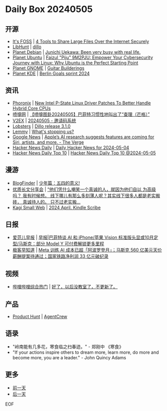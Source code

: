 # Daily Box 20240505

## 开源
- [It's FOSS](https://itsfoss.com/) | [4 Tools to Share Large Files Over the Internet Securely](https://itsfoss.com/share-large-files-tool/)
- [LibHunt](https://www.libhunt.com/) | [dillo](https://www.libhunt.com/r/dillo)
- [Planet Debian](https://planet.debian.org/) | [Junichi Uekawa: Been very busy with real life.](http://www.netfort.gr.jp/~dancer/diary/daily/2024-May-5.html.en#2024-May-5-19:00:33)
- [Planet Ubuntu](https://planet.ubuntu.com/) | [Faizul "Piju" 9M2PJU: Empower Your Cybersecurity Journey with Linux: Why Ubuntu is the Perfect Starting Point](https://hamradio.my/empower-your-cybersecurity-journey-with-linux-why-ubuntu-is-the-perfect-starting-point/)
- [Planet GNOME](https://planet.gnome.org/) | [Guitar Builderings](https://blogs.gnome.org/chergert/2024/05/05/guitar-builderings/)
- [Planet KDE](https://planet.kde.org/) | [Berlin Goals sprint 2024](https://meven.github.io/berlin-goals-sprint-2024/?utm_source=atom_feed)

## 资讯
- [Phoronix](https://www.phoronix.com/) | [New Intel P-State Linux Driver Patches To Better Handle Hybrid Core CPUs](https://www.phoronix.com/news/Intel-P-State-Asymmetic-Hybrid)
- [喷嚏网](http://www.dapenti.com/blog/blog.asp?subjectid=70&name=xilei) | [【喷嚏图卦20240505】巴菲特习惯性地叫出了“查理（芒格）”](http://www.dapenti.com/blog/more.asp?name=xilei&id=178417)
- [V2EX](https://www.v2ex.com/) | [20240505 - 邀请码系统](https://www.v2ex.com/t/1037849)
- [Lobsters](https://lobste.rs/) | [Dillo release 3.1.0](https://lobste.rs/s/drhnog/dillo_release_3_1_0)
- [Lemmy](https://lemmy.world/?dataType=Post&listingType=All&page=1&sort=TopDay) | [What&#x27;s stopping us?](https://lemmy.world/pictrs/image/d49ed6a5-f5bf-4223-ab16-3a8c5cb1a5c4.jpeg)
- [Google News](https://news.google.com/topics/CAAqJggKIiBDQkFTRWdvSUwyMHZNRGRqTVhZU0FtVnVHZ0pWVXlnQVAB/sections/CAQiQ0NCQVNMQW9JTDIwdk1EZGpNWFlTQW1WdUdnSlZVeUlOQ0FRYUNRb0hMMjB2TUcxcmVpb0pFZ2N2YlM4d2JXdDZLQUEqKggAKiYICiIgQ0JBU0Vnb0lMMjB2TURkak1YWVNBbVZ1R2dKVlV5Z0FQAVAB) | [Apple’s AI research suggests features are coming for Siri, artists, and more. - The Verge](https://news.google.com/rss/articles/CBMiVGh0dHBzOi8vd3d3LnRoZXZlcmdlLmNvbS8yMDI0LzUvNS8yNDE0Nzk5NS9hcHBsZS1zaXJpLWFpLXJlc2VhcmNoLWNoYXRib3QtY3JlYXRpdml0edIBAA?oc=5)
- [Hacker News Daily](https://www.daemonology.net/hn-daily/) | [Daily Hacker News for 2024-05-04](https://www.daemonology.net/hn-daily/2024-05-04.html)
- [Hacker News Daily Top 10](https://github.com/headllines/hackernews-daily) | [Hacker News Daily Top 10 @2024-05-05](https://github.com/headllines/hackernews-daily/issues/1395)

## 漫游
- [BlogFinder](https://bf.zzxworld.com/) | [少年篇：五四的意义!](https://www.timelogs.cn/archives/1089/?utm_source=blogfinder)
- [优质长文分享会](https://m.okjike.com/topics/56d2fabe7cb3331100467e2b) | [“他们凭什么嘲笑一个真诚的人，就因为他们自以 为高级吗？ 我有时候想， 线下哪儿有那么多刻薄人呢？其实线下很多人都是老实搬砖， 真诚待人的。 只不过老实搬...](https://m.okjike.com/originalPosts/6637043b38849f879fd2bbf1)
- [Kagi Small Web](https://kagi.com/smallweb) | [2024 April. Kindle Scribe](https://kula.blog/newsletter/2024_04_update/)

## 日报
- [爱范儿早报](https://www.ifanr.com/category/ifanrnews) | [早报|巴菲特谈 AI 和 iPhone/苹果 Vision 标准版头显或10月定型/马斯克：部分 Model Y 可付费解锁更多里程](https://www.ifanr.com/1584141)
- [极客早知道](https://www.geekpark.net/column/74) | [Meta 训练 AI 成本已超「阿波罗登月」；马斯克 560 亿美元天价薪酬提案待通过；国家铁路净利润 33 亿元破纪录](https://www.geekpark.net/news/334697)

## 视频
- [哔哩哔哩综合热门](https://www.bilibili.com/v/popular/all/) | [好了，以后没教室了，不更新了。](https://b23.tv/BV1Mt421F7Fr)

## 产品
- [Product Hunt](https://www.producthunt.com) | [AgentCrew](https://www.producthunt.com/posts/agentcrew)

## 语录
- "岭南能有几多花，寒食临之扫春迹。" - 郑刚中 《寒食》
- "If your actions inspire others to dream more, learn more, do more and become more, you are a leader." - John Quincy Adams

## 更多
- [前一天](daily-box-20240504.md)
- [后一天](daily-box-20240506.md)

EOF